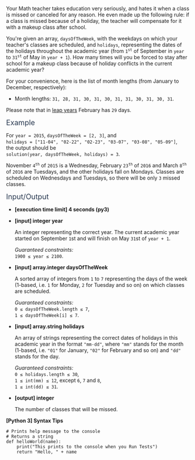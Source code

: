 <p>Your Math teacher takes education very seriously, and hates it when a class is missed or canceled for any reason. He even made up the following rule: if a class is missed because of a holiday, the teacher will compensate for it with a makeup class after school.</p>
<p>You're given an array, <code>daysOfTheWeek</code>, with the weekdays on which your teacher's classes are scheduled, and <code>holidays</code>, representing the dates of the holidays throughout the academic year (from <code>1<sup>st</sup></code> of September in <code>year</code> to <code>31<sup>st</sup></code> of May in <code>year + 1</code>). How many times will you be forced to stay after school for a makeup class because of holiday conflicts in the current academic year?</p>
<p>For your convenience, here is the list of month lengths (from January to December, respectively):</p>
<ul>
<li>Month lengths: <code>31, 28, 31, 30, 31, 30, 31, 31, 30, 31, 30, 31</code>.</li>
</ul>
<p>Please note that in <a href="keyword://leap" target="_blank">leap years</a> February has <code>29</code> days.</p>
<p><span class="markdown--header" style="color:#2b3b52;font-size:1.4em">Example</span></p>
<p>For <code>year = 2015</code>, <code>daysOfTheWeek = [2, 3]</code>, and<br />
<code>holidays = ["11-04", "02-22", "02-23", "03-07", "03-08", "05-09"]</code>,<br />
the output should be<br />
<code>solution(year, daysOfTheWeek, holidays) = 3</code>.</p>
<p>November <code>4<sup>th</sup></code> of <code>2015</code> is a Wednesday, February <code>23<sup>th</sup></code> of <code>2016</code> and March <code>8<sup>th</sup></code> of <code>2016</code> are Tuesdays, and the other holidays fall on Mondays. Classes are scheduled on Wednesdays and Tuesdays, so there will be only <code>3</code> missed classes.</p>
<p><span class="markdown--header" style="color:#2b3b52;font-size:1.4em">Input/Output</span></p>
<ul>
<li>
<p><strong>[execution time limit] 4 seconds (py3)</strong></p>
</li>
<li>
<p><strong>[input] integer year</strong></p>
<p>An integer representing the correct year. The current academic year started on September <code>1</code>st and will finish on May <code>31</code>st of <code>year + 1</code>.</p>
<p><em>Guaranteed constraints:</em><br />
<code>1900 ≤ year ≤ 2100</code>.</p>
</li>
<li>
<p><strong>[input] array.integer daysOfTheWeek</strong></p>
<p>A sorted array of integers from <code>1</code> to <code>7</code> representing the days of the week (1-based, i.e. <code>1</code> for Monday, <code>2</code> for Tuesday and so on) on which classes are scheduled.</p>
<p><em>Guaranteed constraints:</em><br />
<code>0 ≤ daysOfTheWeek.length ≤ 7</code>,<br />
<code>1 ≤ daysOfTheWeek[i] ≤ 7</code>.</p>
</li>
<li>
<p><strong>[input] array.string holidays</strong></p>
<p>An array of strings representing the correct dates of holidays in this academic year in the format <code>"mm-dd"</code>, where <code>"mm"</code> stands for the month (1-based, i.e. <code>"01"</code> for January, <code>"02"</code> for February and so on) and <code>"dd"</code> stands for the day.</p>
<p><em>Guaranteed constraints:</em><br />
<code>0 ≤ holidays.length ≤ 30</code>,<br />
<code>1 ≤ int(mm) ≤ 12</code>, except <code>6</code>, <code>7</code> and <code>8</code>,<br />
<code>1 ≤ int(dd) ≤ 31</code>.</p>
</li>
<li>
<p><strong>[output] integer</strong></p>
<p>The number of classes that will be missed.</p>
</li>
</ul>
<p><strong>[Python 3] Syntax Tips</strong></p>
<pre><code class="language-python"><span class="hljs-comment"># Prints help message to the console</span>
<span class="hljs-comment"># Returns a string</span>
<span class="hljs-keyword">def</span> <span class="hljs-title function_">helloWorld</span>(<span class="hljs-params">name</span>):
    <span class="hljs-built_in">print</span>(<span class="hljs-string">"This prints to the console when you Run Tests"</span>)
    <span class="hljs-keyword">return</span> <span class="hljs-string">"Hello, "</span> + name

</code></pre>
